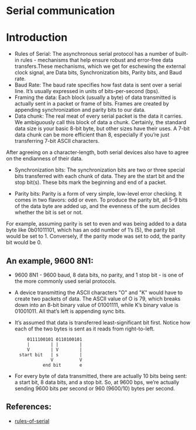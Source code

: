 # Serial communication

# Introduction
  * Rules of Serial:
The asynchronous serial protocol has a number of built-in rules - mechanisms that help ensure robust and error-free data transfers.These mechanisms, which we get for eschewing the external clock signal, are Data bits, Synchronization bits, Parity bits, and Baud rate.
  * Baud Rate:
The baud rate specifies how fast data is sent over a serial line. It’s usually expressed in units of bits-per-second (bps).
  * Framing the data:
Each block (usually a byte) of data transmitted is actually sent in a packet or frame of bits. Frames are created by appending synchronization and parity bits to our data.
  * Data chunk:
The real meat of every serial packet is the data it carries. We ambiguously call this block of data a chunk. Certainly, the standard data size is your basic 8-bit byte, but other sizes have their uses. A 7-bit data chunk can be more efficient than 8, especially if you’re just transferring 7-bit ASCII characters.

After agreeing on a character-length, both serial devices also have to agree on the endianness of their data.

  * Synchronization bits:
The synchronization bits are two or three special bits transferred with each chunk of data. They are the start bit and the stop bit(s). These bits mark the beginning and end of a packet.

  * Parity bits:
Parity is a form of very simple, low-level error checking. It comes in two flavors: odd or even. To produce the parity bit, all 5-9 bits of the data byte are added up, and the evenness of the sum decides whether the bit is set or not.

For example, assuming parity is set to even and was being added to a data byte like 0b01011101, which has an odd number of 1’s (5), the parity bit would be set to 1. Conversely, if the parity mode was set to odd, the parity bit would be 0.


## An example, 9600 8N1:

 * 9600 8N1 - 9600 baud, 8 data bits, no parity, and 1 stop bit - is one of the more commonly used serial protocols.

 * A device transmitting the ASCII characters "O" and "K" would have to create two packets of data. The ASCII value of O is 79, which breaks down into an 8-bit binary value of 01001111, while K’s binary value is 01001011. All that’s left is appending sync bits.

 * It’s assumed that data is transferred least-significant bit first. Notice how each of the two bytes is sent as it reads from right-to-left.

```shell=
        0111100101 0110100101
        |        | |        |
        V        | V        |
     start bit   | s        |
                 V          V
              end bit       e
```
  * For every byte of data transmitted, there are actually 10 bits being sent: a start bit, 8 data bits, and a stop bit. So, at 9600 bps, we’re actually sending 9600 bits per second or 960 (9600/10) bytes per second.


## References:
 * [rules-of-serial](https://learn.sparkfun.com/tutorials/serial-communication/rules-of-serial)
